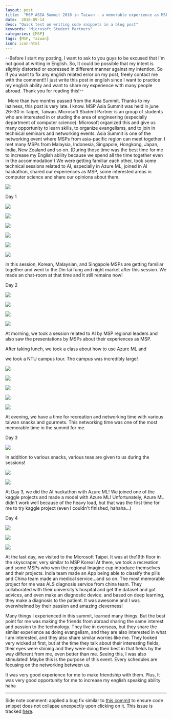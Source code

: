 ```yaml
---
layout: post
title:  "MSP ASIA Summit 2018 in Taiwan - a memorable experience as MSP!!"
date:  2018-09-14
desc: "Quick test on writing code snippets in a blog post"
keywords: "Microsoft Student Partners"
categories: [MSP]
tags: [MSP, Taiwan]
icon: icon-html
---
```

\--Before I start my posting, I want to ask to you guys to be excused that I'm not good at writing in English. So, It could be possible that my intent is slightly distorted or expressed in different manner against my intention. So If you want to fix any english related error on my post, freely contact me with the comment!! I just write this post in english since I want to practice my english ability and want to share my experience with many people abroad. Thank you for reading this!--

  More than two months passed from the Asia Summit. Thanks to my laziness, this post is very late. I know. MSP Asia Summit was held in june 26~30 in Taipei, Taiwan. Microsoft Student Partner is an group of students who are interested in or studing the area of engineering (especially department of computer science). Microsoft organized this and give us many opportunity to learn skills, to organize evangelisms, and to join in technical seminars and networking events. Asia Summit is one of the networking event where MSPs from asia-pacific region can meet together. I met many MSPs from Malaysia, Indonesia, Singapole, Hongkong, Japan, India, New Zealand and so on. (During those time was the best time for me to increase my English ability because we spend all the time together even in the accommodation!) We were getting familiar each other, took some technical sessions related to AI, especially in Azure ML, joined in AI hackathon, shared our experiences as MSP, some interested areas in computer science and share our opinions about them.


[![](https://1.bp.blogspot.com/-pPSLaUE7IZ4/W5utYGTu4QI/AAAAAAAACjw/789bioziG7srwf2Om_PhwFf1opOg7SCwgCEwYBhgL/s640/summit_%25E1%2584%258B%25E1%2585%25B5%25E1%2586%25AF%25E1%2584%258C%25E1%2585%25A5%25E1%2586%25BC.jpeg)](https://1.bp.blogspot.com/-pPSLaUE7IZ4/W5utYGTu4QI/AAAAAAAACjw/789bioziG7srwf2Om_PhwFf1opOg7SCwgCEwYBhgL/s1600/summit_%25E1%2584%258B%25E1%2585%25B5%25E1%2586%25AF%25E1%2584%258C%25E1%2585%25A5%25E1%2586%25BC.jpeg)



Day 1



[![](https://4.bp.blogspot.com/-zF-cO7NbhA0/W5ut1FXGz-I/AAAAAAAACj4/8-VMEwoBl2YYPoH2v2j4XzATQLZgZ-xyQCLcBGAs/s640/20180626_150027.jpg)](https://4.bp.blogspot.com/-zF-cO7NbhA0/W5ut1FXGz-I/AAAAAAAACj4/8-VMEwoBl2YYPoH2v2j4XzATQLZgZ-xyQCLcBGAs/s1600/20180626_150027.jpg)



[![](https://4.bp.blogspot.com/-Tweq600rMuE/W5ut1D2a1eI/AAAAAAAACj8/X6IsbT6UnX4X8JvTGbYHNx2corFp04O-ACLcBGAs/s640/20180626_150139.jpg)](https://4.bp.blogspot.com/-Tweq600rMuE/W5ut1D2a1eI/AAAAAAAACj8/X6IsbT6UnX4X8JvTGbYHNx2corFp04O-ACLcBGAs/s1600/20180626_150139.jpg)



[![](https://3.bp.blogspot.com/-64BWueAWvD8/W5ut1C6RcJI/AAAAAAAACkA/qSqmU4Swqv4_wYi7b8LViDW2cpA0aTZswCLcBGAs/s640/20180626_150503.jpg)](https://3.bp.blogspot.com/-64BWueAWvD8/W5ut1C6RcJI/AAAAAAAACkA/qSqmU4Swqv4_wYi7b8LViDW2cpA0aTZswCLcBGAs/s1600/20180626_150503.jpg)



[![](https://1.bp.blogspot.com/-6YhjrKUiXfc/W5ut2ML6aGI/AAAAAAAACkE/ufDzIP_gmTMdZsXd1b6Ce8Yet4lR1nIvQCLcBGAs/s640/20180626_180648.jpg)](https://1.bp.blogspot.com/-6YhjrKUiXfc/W5ut2ML6aGI/AAAAAAAACkE/ufDzIP_gmTMdZsXd1b6Ce8Yet4lR1nIvQCLcBGAs/s1600/20180626_180648.jpg)



[![](https://3.bp.blogspot.com/-tmkKZqSIbbU/W5uu0Xa3ydI/AAAAAAAACkg/3UUhcWbLV_kIAAZjgC04eG_OiRyrgSHVACLcBGAs/s640/HANS0019.jpg)](https://3.bp.blogspot.com/-tmkKZqSIbbU/W5uu0Xa3ydI/AAAAAAAACkg/3UUhcWbLV_kIAAZjgC04eG_OiRyrgSHVACLcBGAs/s1600/HANS0019.jpg)



[![](https://4.bp.blogspot.com/-Ast234gN-TM/W5uu0skwqOI/AAAAAAAACkk/WWZvZX0-H8QOHEny0Iiwu_PXvJbY5Z8HACLcBGAs/s640/HANS0073.jpg)](https://4.bp.blogspot.com/-Ast234gN-TM/W5uu0skwqOI/AAAAAAAACkk/WWZvZX0-H8QOHEny0Iiwu_PXvJbY5Z8HACLcBGAs/s1600/HANS0073.jpg)



In this session, Korean, Malaysian, and Singapole MSPs are getting familiar together and went to the Din tai fung and night market after this session. We made an chat-room at that time and it still remains now!



Day 2



[![](https://1.bp.blogspot.com/-GHAzyfCFF14/W5uwJ9GmSDI/AAAAAAAACk0/3CqKBHL95qsi-3wPF85xKTqHOgYtF4bBwCLcBGAs/s640/20180627_174225.jpg)](https://1.bp.blogspot.com/-GHAzyfCFF14/W5uwJ9GmSDI/AAAAAAAACk0/3CqKBHL95qsi-3wPF85xKTqHOgYtF4bBwCLcBGAs/s1600/20180627_174225.jpg)



[![](https://2.bp.blogspot.com/-vRXvBz-rFi0/W5uwPgFHnoI/AAAAAAAACmU/MwPVR2CAspAOmAb_hk7DVa_1f2_RZXLmQCEwYBhgL/s640/FB_IMG_1530174404048.jpg)](https://2.bp.blogspot.com/-vRXvBz-rFi0/W5uwPgFHnoI/AAAAAAAACmU/MwPVR2CAspAOmAb_hk7DVa_1f2_RZXLmQCEwYBhgL/s1600/FB_IMG_1530174404048.jpg)

[![](https://2.bp.blogspot.com/-AyMeTs6VLLs/W5ut2slnp5I/AAAAAAAACkY/oVzoNxAKmeg14IqGAf8uE4wAr7eALH04ACEwYBhgL/s640/20180627_092300.jpg)](https://2.bp.blogspot.com/-AyMeTs6VLLs/W5ut2slnp5I/AAAAAAAACkY/oVzoNxAKmeg14IqGAf8uE4wAr7eALH04ACEwYBhgL/s1600/20180627_092300.jpg)




[![](https://1.bp.blogspot.com/-P2KzSZku5qY/W5uwJ0QMIcI/AAAAAAAACk8/MDDG_Zu2qZg_JCCNYSijTwGVya0FVw12ACLcBGAs/s640/20180628_133504.jpg)](https://1.bp.blogspot.com/-P2KzSZku5qY/W5uwJ0QMIcI/AAAAAAAACk8/MDDG_Zu2qZg_JCCNYSijTwGVya0FVw12ACLcBGAs/s1600/20180628_133504.jpg)

At morning, we took a session related to AI by MSP regional leaders and also saw the presentations by MSPs about their experiences as MSP.

After taking lunch, we took a class about how to use Azure ML and

we took a NTU campus tour. The campus was incredibly large!



[![](https://1.bp.blogspot.com/-1MMPVgtjP5Y/W5uwJwBthaI/AAAAAAAACk4/GCB91QizRcwe3iykTIaOM_C-zinviEU2QCLcBGAs/s640/20180627_191526.jpg)](https://1.bp.blogspot.com/-1MMPVgtjP5Y/W5uwJwBthaI/AAAAAAAACk4/GCB91QizRcwe3iykTIaOM_C-zinviEU2QCLcBGAs/s1600/20180627_191526.jpg)



[![](https://4.bp.blogspot.com/-8ysnkpdItr8/W5uwLOuPtHI/AAAAAAAAClE/gBQuoVveco0jfWT-RDlVOGXlLSrnUWZyACLcBGAs/s640/HANS0315.jpg)](https://4.bp.blogspot.com/-8ysnkpdItr8/W5uwLOuPtHI/AAAAAAAAClE/gBQuoVveco0jfWT-RDlVOGXlLSrnUWZyACLcBGAs/s1600/HANS0315.jpg)



[![](https://3.bp.blogspot.com/-ndZG7dY3PsU/W5uwNFFyeJI/AAAAAAAAClo/JLtJjqETFv0d_lIkOiPT0al9ZMIXgvM_QCLcBGAs/s640/20180627_184522.jpg)](https://3.bp.blogspot.com/-ndZG7dY3PsU/W5uwNFFyeJI/AAAAAAAAClo/JLtJjqETFv0d_lIkOiPT0al9ZMIXgvM_QCLcBGAs/s1600/20180627_184522.jpg)



[![](https://1.bp.blogspot.com/-WIDYKxTRcD8/W5uwNXnhHMI/AAAAAAAACls/dxPFEglKrBcJtnvAsTVrL0oSDX0Ms3yXACLcBGAs/s640/20180627_184535.jpg)](https://1.bp.blogspot.com/-WIDYKxTRcD8/W5uwNXnhHMI/AAAAAAAACls/dxPFEglKrBcJtnvAsTVrL0oSDX0Ms3yXACLcBGAs/s1600/20180627_184535.jpg)



[![](https://3.bp.blogspot.com/-Slt2wL9GYbc/W5uwSg7WERI/AAAAAAAACnA/7YApbyGWWsEbuoT9Weuju9gK_UdqoWwTACLcBGAs/s640/received_10210311961510124.jpeg)](https://3.bp.blogspot.com/-Slt2wL9GYbc/W5uwSg7WERI/AAAAAAAACnA/7YApbyGWWsEbuoT9Weuju9gK_UdqoWwTACLcBGAs/s1600/received_10210311961510124.jpeg)

At evening, we have a time for recreation and networking time with various taiwan snacks and gourmets. This networking time was one of the most memorable time in the summit for me.



Day 3

[![](https://3.bp.blogspot.com/-UqE4hIB6LMY/W5uwOVfI4RI/AAAAAAAACnc/2_dmaRtPam4vRXTJN14d-t2TloCFFGcRQCEwYBhgL/s640/20180628_181635.jpg)](https://3.bp.blogspot.com/-UqE4hIB6LMY/W5uwOVfI4RI/AAAAAAAACnc/2_dmaRtPam4vRXTJN14d-t2TloCFFGcRQCEwYBhgL/s1600/20180628_181635.jpg)

In addition to various snacks, various teas are given to us during the sessions!



[![](https://2.bp.blogspot.com/-2IOmTZIvmVs/W5uwSI1QAYI/AAAAAAAACnQ/7vptKLJJr9YxX4xJ-YOb9bXvzmTue4mXwCEwYBhgL/s640/HANS0442.jpg)](https://2.bp.blogspot.com/-2IOmTZIvmVs/W5uwSI1QAYI/AAAAAAAACnQ/7vptKLJJr9YxX4xJ-YOb9bXvzmTue4mXwCEwYBhgL/s1600/HANS0442.jpg)



[![](https://3.bp.blogspot.com/-FWfe30yP8Y0/W5uwRlgTN-I/AAAAAAAACnU/3-GpIfmxmgkSu0rYYtimvIr2AogJ8Xp9gCEwYBhgL/s640/HANS0427.jpg)](https://3.bp.blogspot.com/-FWfe30yP8Y0/W5uwRlgTN-I/AAAAAAAACnU/3-GpIfmxmgkSu0rYYtimvIr2AogJ8Xp9gCEwYBhgL/s1600/HANS0427.jpg)

At Day 3, we did the AI hackathon with Azure ML! We joined one of the kaggle projects and made a model with Azure ML! Unfortunately, Azure ML didn't work well because of the heavy load, but that was the first time for me to try kaggle project (even I couldn't finished, hahaha...)



Day 4



[![](https://2.bp.blogspot.com/-OWf8hyYVs9g/W5uwOlCbrcI/AAAAAAAACnE/pQG00Xhvry85_hWyA3l4kHIpWbzPKLDEwCEwYBhgL/s640/20180629_091146.jpg)](https://2.bp.blogspot.com/-OWf8hyYVs9g/W5uwOlCbrcI/AAAAAAAACnE/pQG00Xhvry85_hWyA3l4kHIpWbzPKLDEwCEwYBhgL/s1600/20180629_091146.jpg)



[![](https://2.bp.blogspot.com/-s-yCGQ0x8-U/W5uwR0MEGQI/AAAAAAAACnU/SMAdRQAXSnEmEGPtRKXpp731023OJP8xQCEwYBhgL/s640/HANS0440.jpg)](https://2.bp.blogspot.com/-s-yCGQ0x8-U/W5uwR0MEGQI/AAAAAAAACnU/SMAdRQAXSnEmEGPtRKXpp731023OJP8xQCEwYBhgL/s1600/HANS0440.jpg)



[![](https://2.bp.blogspot.com/-MfQuU_9R6hI/W5uwSSwsZtI/AAAAAAAACnc/baRIQvPJRw4XPbROxicZoUnLjbEKLQB7gCEwYBhgL/s640/HANS0462.jpg)](https://2.bp.blogspot.com/-MfQuU_9R6hI/W5uwSSwsZtI/AAAAAAAACnc/baRIQvPJRw4XPbROxicZoUnLjbEKLQB7gCEwYBhgL/s1600/HANS0462.jpg)



At the last day, we visited to the Microsoft Taipei. It was at the19th floor in the skyscraper, very similar to MSP Korea! At there, we took a recreation and some MSPs who won the regional Imagine cup introduce themselves and their projects. India team made an App being able to classify the pills and China team made an medical service...and so on. The most memorable project for me was ALS diagnosis service from china team. They collaborated with their university's hospital and get the dataset and got advices, and even make an diagnostic device. and based on deep learning, they make a diagnosis to the patient. It was awesome and I was overwhelmed by their passion and amazing cleverness!



Many things I experienced in this summit, learned many things. But the best point for me was making the friends from abroad sharing the same interest and passion to the technology. They live in overseas, but they share the similar experience as doing evangelism, and they are also interested in what I am interested, and they also share similar worries like me. They looked very wicked at first, but at the time they talk about their interesting fields, their eyes were shining and they were doing their best in that fields by the way different from me, even better than me. Seeing this, I was also stimulated! Maybe this is the purpose of this event. Every schedules are focusing on the networking between us.

It was very good experience for me to make friendship with them. Plus, It was very good opportunity for me to increase my english speaking ability haha

---

Side note comment: applied a bug fix similar to [this commit](https://github.com/Atlas7/atlas7.github.io/commit/6659f4a47f6ec66987adb0f683a9c6f3842252ae#diff-818954a41dbfb01af70050a459c603b9) to ensure code snippet does not collapse unexpectly upon clicking on it. This issue is tracked [here](https://github.com/jarrekk/Jalpc/issues/97).